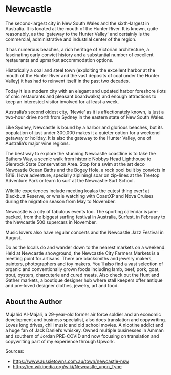 # Newcastle

The second-largest city in New South Wales and the sixth-largest in Australia. It is located at the mouth of the Hunter River. It is known, quite reasonably, as the 'gateway to the Hunter Valley' and certainly is the commercial, administrative and industrial center of the region.

It has numerous beaches, a rich heritage of Victorian architecture, a fascinating early convict history and a substantial number of excellent restaurants and upmarket accommodation options.

Historically a coal and steel town (exploiting the excellent harbor at the mouth of the Hunter River and the vast deposits of coal under the Hunter Valley) it has had to reinvent itself in the past two decades.

Today it is a modern city with an elegant and updated harbor foreshore (lots of chic restaurants and pleasant boardwalks) and enough attractions to keep an interested visitor involved for at least a week.

Australia’s second oldest city, 'Newie' as it is affectionately known, is just a two-hour drive north from Sydney in the eastern state of New South Wales.

Like Sydney, Newcastle is bound by a harbor and glorious beaches, but its population of just under 300,000 makes it a quieter option for a weekend getaway or holiday. It is also the gateway to the Hunter Valley, one of Australia’s major wine regions.

The best way to explore the stunning Newcastle coastline is to take the Bathers Way, a scenic walk from historic Nobbys Head Lighthouse to Glenrock State Conservation Area.
Stop for a swim at the art deco Newcastle Ocean Baths and the Bogey Hole, a rock pool built by convicts in 1819.
I love adventure, specially ziplining! soar on zip-lines at the Treetop Adventure Park or learn to surf at the Newcastle Surf School.

Wildlife experiences include meeting koalas the cutest thing ever! at Blackbutt Reserve, or whale watching with CoastXP and Nova Cruises during the migration season from May to November.

Newcastle is a city of fabulous events too. The sporting calendar is jam-packed, from the biggest surfing festival in Australia, Surfest, in February to the Newcastle 500 supercars in November.

Music lovers also have regular concerts and the Newcastle Jazz Festival in August.

Do as the locals do and wander down to the nearest markets on a weekend. Held at Newcastle showground, the Newcastle City Farmers Markets is a meeting point for artisans. There are blacksmiths and jewelry makers, painters, photographers and toy makers. You’ll also find a vast selection of organic and conventionally grown foods including lamb, beef, pork, goat, trout, oysters, charcuterie and cured meats. Also check out the Hunt and Gather markets, a boutique designer hub where stall keepers offer antique and pre-loved designer clothes, jewelry, art and food.

## About the Author

Mujahid Al-Majali, a 29-year-old former air force soldier and an economic development and business specialist, also does translation and copywriting. Loves long drives, chill music and old school movies. A nicotine addict and a huge fan of Jack Daniel’s whiskey. Owned multiple businesses in Amman and southern of Jordan PRE-COVID and now focusing on translation and copywriting part of my experience through Upwork.

Sources:

- <https://www.aussietowns.com.au/town/newcastle-nsw>
- <https://en.wikipedia.org/wiki/Newcastle_upon_Tyne>

